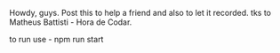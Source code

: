 Howdy, guys. 
Post this to help a friend and also to let it recorded.
tks to Matheus Battisti - Hora de Codar.

to run  use - npm run start